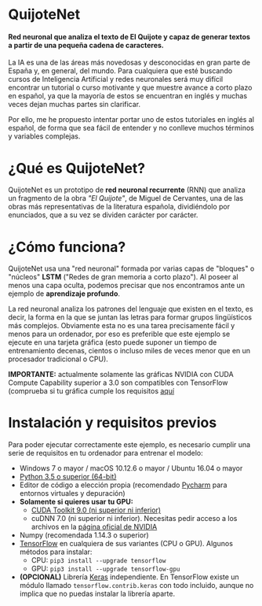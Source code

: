 # QuijoteNet
#### Red neuronal que analiza el texto de El Quijote y capaz de generar textos a partir de una pequeña cadena de caracteres.
La IA es una de las áreas más novedosas y desconocidas en gran parte de España y, en general, del mundo. Para cualquiera que esté buscando cursos de Inteligencia Artificial y redes neuronales será muy difícil encontrar un tutorial o curso motivante y que muestre avance a corto plazo en español, ya que la mayoría de estos se encuentran en inglés y muchas veces dejan muchas partes sin clarificar.

Por ello, me he propuesto intentar portar uno de estos tutoriales en inglés al español, de forma que sea fácil de entender y no conlleve muchos términos y variables complejas.

# ¿Qué es QuijoteNet?
QuijoteNet es un prototipo de **red neuronal recurrente** (RNN) que analiza un fragmento de la obra *"El Quijote"*, de Miguel de Cervantes, una de las obras más representativas de la literatura española, dividiéndolo por enunciados, que a su vez se dividen carácter por carácter.

# ¿Cómo funciona?
QuijoteNet usa una "red neuronal" formada por varias capas de "bloques" o "núcleos" **LSTM** ("Redes de gran memoria a corto plazo").
Al poseer al menos una capa oculta, podemos precisar que nos encontramos ante un ejemplo de **aprendizaje profundo**.

La red neuronal analiza los patrones del lenguaje que existen en el texto, es decir, la forma en la que se juntan las letras para formar grupos lingüísticos más complejos. Obviamente esta no es una tarea precisamente fácil y menos para un ordenador, por eso es preferible que este ejemplo se ejecute en una tarjeta gráfica (esto puede suponer un tiempo de entrenamiento decenas, cientos o incluso miles de veces menor que en un procesador tradicional o CPU).

**IMPORTANTE:** actualmente solamente las gráficas NVIDIA con CUDA Compute Capability superior a 3.0 son compatibles con TensorFlow (comprueba si tu gráfica cumple los requisitos [aquí](https://developer.nvidia.com/cuda-gpus)

# Instalación y requisitos previos

Para poder ejecutar correctamente este ejemplo, es necesario cumplir una serie de requisitos en tu ordenador para entrenar el modelo:
+ Windows 7 o mayor / macOS 10.12.6 o mayor / Ubuntu 16.04 o mayor
+ [Python 3.5 o superior (64-bit)](https://www.python.org/downloads/release/python-362/)
+ Editor de código a elección propia (recomendado [Pycharm](https://www.jetbrains.com/pycharm/) para entornos virtuales y depuración)
+ **Solamente si quieres usar tu GPU:**
	+ [CUDA Toolkit 9.0 (ni superior ni inferior)](https://developer.nvidia.com/cuda-90-download-archive)
	+ cuDNN 7.0 (ni superior ni inferior). Necesitas pedir acceso a los archivos en la [página oficial de NVIDIA](https://developer.nvidia.com/rdp/form/cudnn-download-survey)
+ Numpy (recomendada 1.14.3 o superior)
+ [TensorFlow](https://www.tensorflow.org/install/) en cualquiera de sus variantes (CPU o GPU). Algunos métodos para instalar:
	+ CPU: `pip3 install --upgrade tensorflow`
	+ GPU: `pip3 install --upgrade tensorflow-gpu`
+ **(OPCIONAL)** Librería [Keras](https://keras.io/#installation) independiente. En TensorFlow existe un módulo llamado `tensorflow.contrib.keras` con todo incluido, aunque no implica que no puedas instalar la librería aparte.
